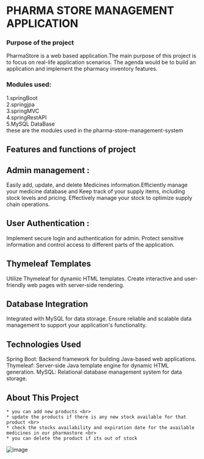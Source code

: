 # PHARMA STORE MANAGEMENT APPLICATION

### Purpose of the project
PharmaStore is a web based application.The main purpose of this project is to focus on real-life application scenarios. The agenda would be to build an application and implement the pharmacy inventory features.

### Modules used:

1.springBoot <br>
2.springjpa <br>
3.springMVC <br>
4.springRestAPI <br>
5.MySQL DataBase <br>
these are the modules used in the pharma-store-management-system

## Features and functions of project

## Admin management :
Easily add, update, and delete Medicines information.Efficiently manage your medicine database and Keep track of your supply items, including stock levels and pricing. Effectively manage your stock to optimize supply chain operations.

## User Authentication :
Implement secure login and authentication for admin. Protect sensitive information and control access to different parts of the application.

## Thymeleaf Templates
Utilize Thymeleaf for dynamic HTML templates. Create interactive and user-friendly web pages with server-side rendering.

## Database Integration
Integrated with MySQL for data storage. Ensure reliable and scalable data management to support your application's functionality.

## Technologies Used
Spring Boot: Backend framework for building Java-based web applications.
Thymeleaf: Server-side Java template engine for dynamic HTML generation.
MySQL: Relational database management system for data storage.

## About This Project
```
* you can add new products <br>
* update the products if there is any new stock available for that product <br>
* check the stocks availability and expiration date for the available medicines in our pharmastore <br>
* you can delete the product if its out of stock
```



![image](https://github.com/02ARTHI/Pharma-Store-Management-System/assets/164236172/cf46c633-01e7-4d49-8485-26d5e3fbd947)

